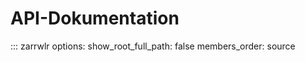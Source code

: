 
# API-Dokumentation

::: zarrwlr
    options:
      show_root_full_path: false
      members_order: source
